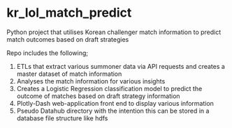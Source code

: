 # kr_lol_match_predict
Python project that utilises Korean challenger match information to predict match outcomes based on draft strategies 

Repo includes the following;
1. ETLs that extract various summoner data via API requests and creates a master dataset of match information
2. Analyses the match information for various insights
3. Creates a Logistic Regression classification model to predict the outcome of matches based on draft strategy information
4. Plotly-Dash web-application front end to display various information
5. Pseudo Datahub directory with the intention this can be stored in a database file structure like hdfs
